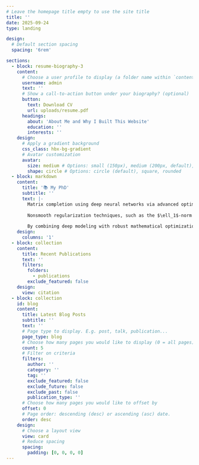 ```yaml
---
# Leave the homepage title empty to use the site title
title: ''
date: 2025-09-24
type: landing

design:
  # Default section spacing
  spacing: '6rem'

sections:
  - block: resume-biography-3
    content:
      # Choose a user profile to display (a folder name within `content/authors/`)
      username: admin
      text: ''
      # Show a call-to-action button under your biography? (optional)
      button:
        text: Download CV
        url: uploads/resume.pdf
      headings:
        about: 'About Me and Why I Built This Website'
        education: ''
        interests: ''
    design:
      # Apply a gradient background
      css_class: hbx-bg-gradient
      # Avatar customization
      avatar:
        size: medium # Options: small (150px), medium (200px, default), large (320px), xl (400px), xxl (500px)
        shape: circle # Options: circle (default), square, rounded
  - block: markdown
    content:
      title: '📚 My PhD'
      subtitle: ''
      text: |-
        Matrix completion using deep neural networks via advanced optimization techniques This research aims to develop a matrix completion framework incorporating both Euclidean and non-Euclidean methodologies to effectively capture complex data structures. 
        
        Nonsmooth regularization techniques, such as the $\ell_1$-norm and nuclear norm, are integrated to promote sparsity and low-rank structure in the reconstructed matrices. To address the resulting optimization challenges, advanced smoothing strategies—specifically proximal gradient methods and forward-backward splitting—are employed.
        
        By combining deep modeling with robust mathematical optimization, the proposed approach is designed to enhance imputation accuracy, particularly in the presence of irregular and high-dimensional data. The method will be validated on real-world datasets from recommendation systems and biomedical domains, such as rare diseases and gene prioritization, demonstrating improved performance over traditional techniques.
    design:
      columns: '1'
  - block: collection
    content:
      title: Recent Publications
      text: ''
      filters:
        folders:
          - publications
        exclude_featured: false
    design:
      view: citation
  - block: collection
    id: blog
    content:
      title: Latest Blog Posts
      subtitle: ''
      text: ''
      # Page type to display. E.g. post, talk, publication...
      page_type: blog
      # Choose how many pages you would like to display (0 = all pages)
      count: 5
      # Filter on criteria
      filters:
        author: ''
        category: ''
        tag: ''
        exclude_featured: false
        exclude_future: false
        exclude_past: false
        publication_type: ''
      # Choose how many pages you would like to offset by
      offset: 0
      # Page order: descending (desc) or ascending (asc) date.
      order: desc
    design:
      # Choose a layout view
      view: card
      # Reduce spacing
      spacing:
        padding: [0, 0, 0, 0]
---
```

